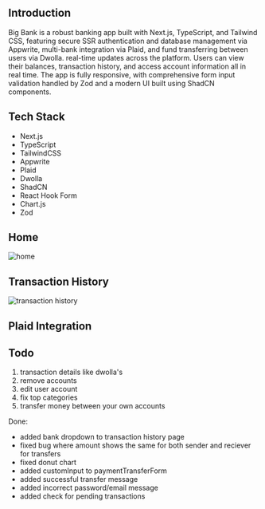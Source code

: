 ## Introduction

Big Bank is a robust banking app built with Next.js, TypeScript, and Tailwind CSS, featuring secure SSR authentication and database management via Appwrite, multi-bank integration via Plaid, and fund transferring between users via Dwolla. real-time updates across the platform. Users can view their balances, transaction history, and access account information all in real time. The app is fully responsive, with comprehensive form input validation handled by Zod and a modern UI built using ShadCN components.

## Tech Stack
- Next.js
- TypeScript
- TailwindCSS
- Appwrite
- Plaid
- Dwolla
- ShadCN
- React Hook Form
- Chart.js
- Zod

## Home
![home](https://github.com/user-attachments/assets/ca8f5198-a99a-451c-aeca-77d68a02f6fd)

## Transaction History
![transaction history](https://github.com/user-attachments/assets/ab36f765-6b53-4d0e-a638-b280eebdf812)

## Plaid Integration

## Todo
1. transaction details like dwolla's
2. remove accounts
3. edit user account
4. fix top categories
5. transfer money between your own accounts

Done:
- added bank dropdown to transaction history page
- fixed bug where amount shows the same for both sender and reciever for transfers
- fixed donut chart
- added customInput to paymentTransferForm
- added successful transfer message
- added incorrect password/email message
- added check for pending transactions


